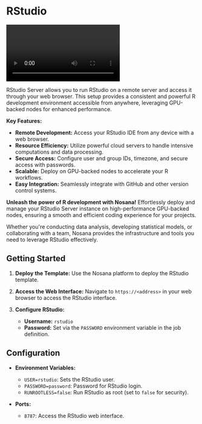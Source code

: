 # RStudio

![RStudio](https://raw.githubusercontent.com/nosana-ci/templates/refs/heads/main/templates/rstudio/rstudio.mp4)

RStudio Server allows you to run RStudio on a remote server and access it through your web browser. This setup provides a consistent and powerful R development environment accessible from anywhere, leveraging GPU-backed nodes for enhanced performance.

**Key Features:**

- **Remote Development:** Access your RStudio IDE from any device with a web browser.
- **Resource Efficiency:** Utilize powerful cloud servers to handle intensive computations and data processing.
- **Secure Access:** Configure user and group IDs, timezone, and secure access with passwords.
- **Scalable:** Deploy on GPU-backed nodes to accelerate your R workflows.
- **Easy Integration:** Seamlessly integrate with GitHub and other version control systems.

**Unleash the power of R development with Nosana!** Effortlessly deploy and manage your RStudio Server instance on high-performance GPU-backed nodes, ensuring a smooth and efficient coding experience for your projects.

Whether you're conducting data analysis, developing statistical models, or collaborating with a team, Nosana provides the infrastructure and tools you need to leverage RStudio effectively.

## Getting Started

1. **Deploy the Template:**
   Use the Nosana platform to deploy the RStudio template.

2. **Access the Web Interface:**
   Navigate to `https://<address>` in your web browser to access the RStudio interface.

3. **Configure RStudio:**
   - **Username:** `rstudio`
   - **Password:** Set via the `PASSWORD` environment variable in the job definition.

## Configuration

- **Environment Variables:**
  - `USER=rstudio`: Sets the RStudio user.
  - `PASSWORD=password`: Password for RStudio login.
  - `RUNROOTLESS=false`: Run RStudio as root (set to `false` for security).

- **Ports:**
  - `8787`: Access the RStudio web interface.
